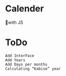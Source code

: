 # Calender
 📅with JS
 
 # ToDo
 ```
Add InterFace
Add Years
Add Days per months
Calculating “Kabise” year
 ```
